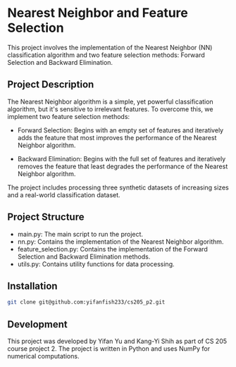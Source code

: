 # Nearest Neighbor and Feature Selection

This project involves the implementation of the Nearest Neighbor (NN) classification algorithm and two feature selection methods: Forward Selection and Backward Elimination.

## Project Description

The Nearest Neighbor algorithm is a simple, yet powerful classification algorithm, but it's sensitive to irrelevant features. To overcome this, we implement two feature selection methods:

- Forward Selection: Begins with an empty set of features and iteratively adds the feature that most improves the performance of the Nearest Neighbor algorithm.

- Backward Elimination: Begins with the full set of features and iteratively removes the feature that least degrades the performance of the Nearest Neighbor algorithm.

The project includes processing three synthetic datasets of increasing sizes and a real-world classification dataset.



## Project Structure
- main.py: The main script to run the project.
- nn.py: Contains the implementation of the Nearest Neighbor algorithm.
- feature_selection.py: Contains the implementation of the Forward Selection and Backward Elimination methods.
- utils.py: Contains utility functions for data processing.

## Installation

```bash
git clone git@github.com:yifanfish233/cs205_p2.git
```

## Development
This project was developed by Yifan Yu and Kang-Yi Shih as part of CS 205 course project 2. 
The project is written in Python and uses NumPy for numerical computations.